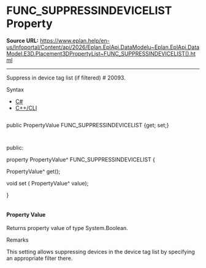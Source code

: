 # FUNC_SUPPRESSINDEVICELIST Property

**Source URL:** https://www.eplan.help/en-us/Infoportal/Content/api/2026/Eplan.EplApi.DataModelu~Eplan.EplApi.DataModel.E3D.Placement3DPropertyList~FUNC_SUPPRESSINDEVICELIST().html

---

Suppress in device tag list (if filtered) # 20093.

Syntax

- [C#](#i-syntax-CS)
- [C++/CLI](#i-syntax-CPP2005)

```
```
public PropertyValue FUNC_SUPPRESSINDEVICELIST {get; set;}
```
```

```
```
public:

property PropertyValue^ FUNC_SUPPRESSINDEVICELIST {

   PropertyValue^ get();

   void set (    PropertyValue^ value);

}
```
```

#### Property Value

Returns property value of type System.Boolean.

Remarks

This setting allows suppressing devices in the device tag list by specifying an appropriate filter there.
